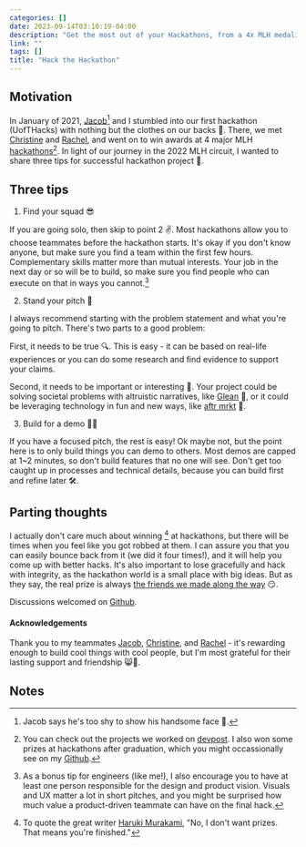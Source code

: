 ```yaml
---
categories: []
date: 2023-09-14T03:10:19-04:00
description: "Get the most out of your Hackathons, from a 4x MLH medalist"
link: ""
tags: []
title: "Hack the Hackathon"
---
```



## Motivation

In January of 2021, [Jacob](https://avatars.githubusercontent.com/u/20128472?v=4)[^1] and I stumbled into our first hackathon (UofTHacks) with nothing but the clothes on our backs 🙈. There, we met [Christine](https://www.christinetrac.dev/) and [Rachel](https://www.linkedin.com/in/rac-help/), and went on to win awards at 4 major MLH [hackathons](https://en.wikipedia.org/wiki/Hackathon)[^2]. In light of our journey in the 2022 MLH circuit, I wanted to share three tips for successful hackathon project 🥳.

## Three tips

1. Find your squad 😎

If you are going solo, then skip to point 2 ✌️. Most hackathons allow you to choose teammates before the hackathon starts. It's okay if you don't know anyone, but make sure you find a team within the first few hours. Complementary skills matter more than mutual interests. Your job in the next day or so will be to build, so make sure you find people who can execute on that in ways you cannot.[^3]

2. Stand your pitch 🎤

I always recommend starting with the problem statement and what you're going to pitch. There's two parts to a good problem:

First, it needs to be true 🔍. This is easy - it can be based on real-life experiences or you can do some research and find evidence to support your claims.

Second, it needs to be important or interesting 👀. Your project could be solving societal problems with altruistic narratives, like [Glean](https://devpost.com/software/glean-aqyz6s) 🌿, or it could be leveraging technology in fun and new ways, like [aftr mrkt](https://devpost.com/software/aftr-markt) 👟.

3. Build for a demo 🧑‍💻

If you have a focused pitch, the rest is easy! Ok maybe not, but the point here is to only build things you can demo to others. Most demos are capped at 1~2 minutes, so don't build features that no one will see. Don't get too caught up in processes and technical details, because you can build first and refine later 🛠️.

## Parting thoughts

I actually don't care much about winning [^4] at hackathons, but there will be times when you feel like you got robbed at them. I can assure you that you can easily bounce back from it (we did it four times!), and it will help you come up with better hacks. It's also important to lose gracefully and hack with integrity, as the hackathon world is a small place with big ideas.
But as they say, the real prize is always [the friends we made along the way](https://knowyourmeme.com/memes/maybe-the-real-treasure-was-the-friends-we-made-along-the-way) 😏.

Discussions welcomed on [Github](https://github.com/andrewjeminchoi/ajchoi.xyz/issues/new/choose).

#### Acknowledgements

Thank you to my teammates [Jacob](https://avatars.githubusercontent.com/u/20128472?v=4), [Christine](https://www.christinetrac.dev/), and [Rachel](https://www.linkedin.com/in/rac-help/) - it's rewarding enough to build cool things with cool people, but I'm most grateful for their lasting support and friendship 😸👊.

## Notes

[^1]: Jacob says he's too shy to show his handsome face 🤔.

[^2]: You can check out the projects we worked on [devpost](https://devpost.com/ajchoi). I also won some prizes at hackathons after graduation, which you might occassionally see on my [Github](https://github.com/andrewjeminchoi).

[^3]: As a bonus tip for engineers (like me!), I also encourage you to have at least one person responsible for the design and product vision. Visuals and UX matter a lot in short pitches, and you might be surprised how much value a product-driven teammate can have on the final hack.

[^4]: To quote the great writer [Haruki Murakami](https://www.newyorker.com/books/page-turner/the-harukists-disappointed), "No, I don't want prizes. That means you're finished."


